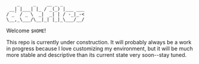 ```
    _     _    __ _ _
 __| |___| |_ / _(_) |___ ___
/ _` / _ \  _|  _| | / -_|_-<
\__,_\___/\__|_| |_|_\___/__/
```

Welcome `$HOME`!

This repo is currently under construction. It will probably always be a work in
progress because I love customizing my environment, but it will be much more
stable and descriptive than its current state very soon--stay tuned.
